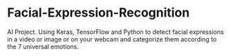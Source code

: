 # Facial-Expression-Recognition
AI Project. Using Keras, TensorFlow and Python to detect facial expressions in a video or image or on your webcam and categorize them according to the 7 universal emotions.
